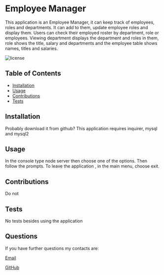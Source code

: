 # Employee Manager
This application is an Employee Manager, it can keep track of employees, roles and departments. It can add to them, update employee roles and display them. Users can check their employed roster by department, role or employees. Viewing department displays the department and roles in them, role shows the title, salary and departments and the employee table shows names, titles and salaries.

![license](https://img.shields.io/badge/License-MIT-purple)

## Table of Contents

- [Installation](#installation)
- [Usage](#usage)
- [Contributions](#contributions)
- [Tests](#tests)

## Installation 

Probably download it from github? This application requires inquirer, mysql and mysql2

## Usage 

In the console type node server then choose one of the options. Then follow the prompts. To leave the application , in the main menu, choose exit.

## Contributions 

Do not

## Tests 

No tests besides using the application

## Questions

If you have further questions my contacts are:

[Email](mailto:captianbeau@gmail.com)

[GitHub](https://github.com/Captianbeau)